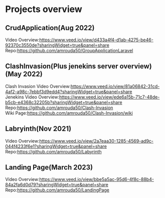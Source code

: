 # Projects overview

## CrudApplication(Aug 2022)

Video Overview:https://www.veed.io/view/d433a4f4-d1ab-4275-be46-92370c3550de?sharingWidget=true&panel=share
<br/>
Repo:https://github.com/amrouda50/GroupApplicationLaravel

## ClashInvasion(Plus jenekins server overview)(May 2022)

Clash Invasion Video Overview:https://www.veed.io/view/81a06842-31cd-4af2-a98c-7ebbf3d9edd4?sharingWidget=true&panel=share
<br/>
Jenekins Video Overview:https://www.veed.io/view/ede6a15b-71c7-48de-b5cb-e4368c32205b?sharingWidget=true&panel=share
<br/>
Repo:https://github.com/amrouda50/Clash-Invasion
<br/>
Wiki Page:https://github.com/amrouda50/Clash-Invasion/wiki


## Labryinth(Nov 2021)

Video Overview:https://www.veed.io/view/2a7eaa30-1285-4569-ad9c-044f4233f6e1?sharingWidget=true&panel=share
<br/>
Repo:https://github.com/amrouda50/Labyrinth

## Landing Page(March 2023)
Video Overview:https://www.veed.io/view/bbe5a5ac-95d6-4f8c-88b4-84a2fa6d0d79?sharingWidget=true&panel=share
<br/>
Repo:https://github.com/amrouda50/LandingPage




